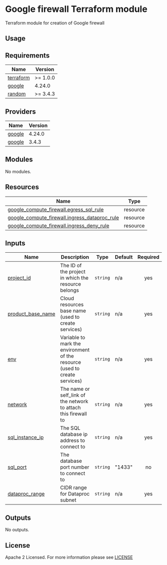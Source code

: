 # Google firewall Terraform module
Terraform module for creation of Google firewall

## Usage

<!-- BEGIN_TF_DOCS -->
## Requirements

| Name                                                                      | Version  |
| ------------------------------------------------------------------------- | -------- |
| <a name="requirement_terraform"></a> [terraform](#requirement\_terraform) | >= 1.0.0 |
| <a name="requirement_google"></a> [google](#requirement\_google)          | 4.24.0   |
| <a name="requirement_random"></a> [random](#requirement\_random)          | >= 3.4.3 |

## Providers

| Name                                                             | Version |
| ---------------------------------------------------------------- | ------- |
| <a name="requirement_google"></a> [google](#requirement\_google) | 4.24.0  |
| <a name="requirement_google"></a> [google](#requirement\_google) | 3.4.3   |

## Modules

No modules.

## Resources

| Name                                                                                                                                             | Type     |
| ------------------------------------------------------------------------------------------------------------------------------------------------ | -------- |
| [google_compute_firewall.egress_sql_rule](https://registry.terraform.io/providers/hashicorp/google/latest/docs/resources/compute_firewall)       | resource |
| [google_compute_firewall.ingress_dataproc_rule](https://registry.terraform.io/providers/hashicorp/google/latest/docs/resources/compute_firewall) | resource |
| [google_compute_firewall.ingress_deny_rule](https://registry.terraform.io/providers/hashicorp/google/latest/docs/resources/compute_firewall)     | resource |

## Inputs

| Name                                                                                      | Description                                                                | Type     | Default | Required |
| ----------------------------------------------------------------------------------------- | -------------------------------------------------------------------------- | -------- | ------- | :------: |
| <a name="input_project_id"></a> [project\_id](#input\_project\_id)                        | The ID of the project in which the resource belongs                        | `string` | n/a     |   yes    |
| <a name="input_product_base_name"></a> [product\_base\_name](#input\_product\_base\_name) | Cloud resources base name (used to create services)                        | `string` | n/a     |   yes    |
| <a name="input_env"></a> [env](#input\_env)                                               | Variable to mark the environment of the resource (used to create services) | `string` | n/a     |   yes    |
| <a name="input_network"></a> [network](#input\_network)                                   | The name or self_link of the network to attach this firewall to            | `string` | n/a     |   yes    |
| <a name="input_sql_instance_ip"></a> [sql\_instance\_ip](#input\_sql\_instance\_ip)       | The SQL database ip address to connect to                                  | `string` | n/a     |   yes    |
| <a name="input_sql_port"></a> [sql\_port](#input\_sql\_port)                              | The database port number to connect to                                     | `string` | "1433"  |    no    |
| <a name="input_dataproc_range"></a> [dataproc\_range](#input\_dataproc\_range)            | CIDR range for Dataproc subnet                                             | `string` | n/a     |   yes    |

## Outputs

No outputs.
<!-- END_TF_DOCS -->

## License

Apache 2 Licensed. For more information please see [LICENSE](https://github.com/data-platform-hq/terraform-google-firewall/blob/main/LICENSE)
